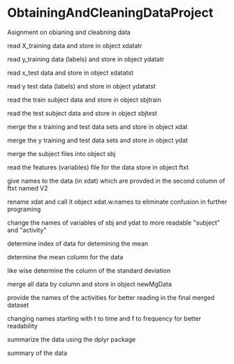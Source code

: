 # ObtainingAndCleaningDataProject
Asignment on obianing and cleabning data

read X_training data and store in object xdatatr

read y_training data (labels) and store in object ydatatr

read x_test data and store in object xdatatst

read y test data (labels) and store in object ydatatst

read the train subject data  and store in object sbjtrain

read the test subject data and store in object sbjtest

merge the x training and test data sets and store in object xdat

merge the y training and test data sets and store in object ydat

merge the subject files into object sbj

read the features (variables) file for the data store in object ftxt

give names to the data (in xdat) which are provded in the second column of ftxt named V2

rename xdat and call it object xdat.w.names to eliminate confusion in further programing

change the names of variables of sbj and ydat to more readable "subject" and "activity"

determine index of data for detemining the mean

determine the mean column for the data

like wise determine the column of the standard deviation

merge all data by column and store in object newMgData

provide the names of the activities for better reading in the final merged dataset

changing names starting with t to time and f to frequency for better readability

summarize the data using the dplyr package

summary of the data
